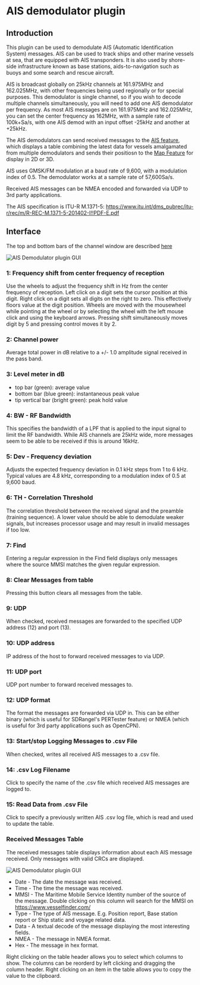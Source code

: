 <h1>AIS demodulator plugin</h1>

<h2>Introduction</h2>

This plugin can be used to demodulate AIS (Automatic Identification System) messages. AIS can be used to track ships and other marine vessels at sea, that are equipped with AIS transponders. It is also used by shore-side infrastructure known as base stations, aids-to-navigation such as buoys and some search and rescue aircraft.

AIS is broadcast globally on 25kHz channels at 161.975MHz and 162.025MHz, with other frequencies being used regionally or for special purposes. This demodulator is single channel, so if you wish to decode multiple channels simultaneously, you will need to add one AIS demodulator per frequency. As most AIS messages are on 161.975MHz and 162.025MHz, you can set the center frequency as 162MHz, with a sample rate of 100k+Sa/s, with one AIS demod with an input offset -25kHz and another at +25kHz.

The AIS demodulators can send received messages to the [AIS feature](../../feature/ais/readme.md), which displays a table combining the latest data for vessels amalgamated from multiple demodulators and sends their positiosn to the [Map Feature](../../feature/map/readme.ais) for display in 2D or 3D.

AIS uses GMSK/FM modulation at a baud rate of 9,600, with a modulation index of 0.5. The demodulator works at a sample rate of 57,600Sa/s.

Received AIS messages can be NMEA encoded and forwarded via UDP to 3rd party applications.

The AIS specification is ITU-R M.1371-5: https://www.itu.int/dms_pubrec/itu-r/rec/m/R-REC-M.1371-5-201402-I!!PDF-E.pdf

<h2>Interface</h2>

The top and bottom bars of the channel window are described [here](../../../sdrgui/channel/readme.md)

![AIS Demodulator plugin GUI](../../../doc/img/AISDemod_plugin.png)

<h3>1: Frequency shift from center frequency of reception</h3>

Use the wheels to adjust the frequency shift in Hz from the center frequency of reception. Left click on a digit sets the cursor position at this digit. Right click on a digit sets all digits on the right to zero. This effectively floors value at the digit position. Wheels are moved with the mousewheel while pointing at the wheel or by selecting the wheel with the left mouse click and using the keyboard arrows. Pressing shift simultaneously moves digit by 5 and pressing control moves it by 2.

<h3>2: Channel power</h3>

Average total power in dB relative to a +/- 1.0 amplitude signal received in the pass band.

<h3>3: Level meter in dB</h3>

  - top bar (green): average value
  - bottom bar (blue green): instantaneous peak value
  - tip vertical bar (bright green): peak hold value

<h3>4: BW - RF Bandwidth</h3>

This specifies the bandwidth of a LPF that is applied to the input signal to limit the RF bandwidth. While AIS channels are 25kHz wide, more messages seem to be able to be received if this is around 16kHz.

<h3>5: Dev - Frequency deviation</h3>

Adjusts the expected frequency deviation in 0.1 kHz steps from 1 to 6 kHz. Typical values are 4.8 kHz, corresponding to a modulation index of 0.5 at 9,600 baud.

<h3>6: TH - Correlation Threshold</h3>

The correlation threshold between the received signal and the preamble (training sequence). A lower value should be able to demodulate weaker signals, but increases processor usage and may result in invalid messages if too low.

<h3>7: Find</h3>

Entering a regular expression in the Find field displays only messages where the source MMSI matches the given regular expression.

<h3>8: Clear Messages from table</h3>

Pressing this button clears all messages from the table.

<h3>9: UDP</h3>

When checked, received messages are forwarded to the specified UDP address (12) and port (13).

<h3>10: UDP address</h3>

IP address of the host to forward received messages to via UDP.

<h3>11: UDP port</h3>

UDP port number to forward received messages to.

<h3>12: UDP format</h3>

The format the messages are forwarded via UDP in. This can be either binary (which is useful for SDRangel's PERTester feature) or NMEA (which is useful for 3rd party applications such as OpenCPN).

<h3>13: Start/stop Logging Messages to .csv File</h3>

When checked, writes all received AIS messages to a .csv file.

<h3>14: .csv Log Filename</h3>

Click to specify the name of the .csv file which received AIS messages are logged to.

<h3>15: Read Data from .csv File</h3>

Click to specify a previously written AIS .csv log file, which is read and used to update the table.

<h3>Received Messages Table</h3>

The received messages table displays information about each AIS message received. Only messages with valid CRCs are displayed.

![AIS Demodulator plugin GUI](../../../doc/img/AISDemod_plugin_messages.png)

* Date - The date the message was received.
* Time - The time the message was received.
* MMSI - The Maritime Mobile Service Identity number of the source of the message. Double clicking on this column will search for the MMSI on https://www.vesselfinder.com/
* Type - The type of AIS message. E.g. Position report, Base station report or Ship static and voyage related data.
* Data - A textual decode of the message displaying the most interesting fields.
* NMEA - The message in NMEA format.
* Hex - The message in hex format.

Right clicking on the table header allows you to select which columns to show. The columns can be reorderd by left clicking and dragging the column header. Right clicking on an item in the table allows you to copy the value to the clipboard.
